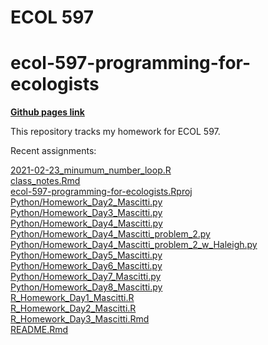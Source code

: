 ECOL 597
================

<!-- README.md is generated from README.Rmd. Please edit that file -->

# ecol-597-programming-for-ecologists

<!-- badges: start -->
<!-- badges: end -->

[**Github pages link**](https://evanmascitti.github.io/ecol-597-programming-for-ecologists/)

This repository tracks my homework for ECOL 597.

Recent assignments:

[2021-02-23\_minumum\_number\_loop.R](./2021-02-23_minumum_number_loop.R)<br>[class\_notes.Rmd](./class_notes.Rmd)<br>[ecol-597-programming-for-ecologists.Rproj](./ecol-597-programming-for-ecologists.Rproj)<br>[Python/Homework\_Day2\_Mascitti.py](./Python/Homework_Day2_Mascitti.py)<br>[Python/Homework\_Day3\_Mascitti.py](./Python/Homework_Day3_Mascitti.py)<br>[Python/Homework\_Day4\_Mascitti.py](./Python/Homework_Day4_Mascitti.py)<br>[Python/Homework\_Day4\_Mascitti\_problem\_2.py](./Python/Homework_Day4_Mascitti_problem_2.py)<br>[Python/Homework\_Day4\_Mascitti\_problem\_2\_w\_Haleigh.py](./Python/Homework_Day4_Mascitti_problem_2_w_Haleigh.py)<br>[Python/Homework\_Day5\_Mascitti.py](./Python/Homework_Day5_Mascitti.py)<br>[Python/Homework\_Day6\_Mascitti.py](./Python/Homework_Day6_Mascitti.py)<br>[Python/Homework\_Day7\_Mascitti.py](./Python/Homework_Day7_Mascitti.py)<br>[Python/Homework\_Day8\_Mascitti.py](./Python/Homework_Day8_Mascitti.py)<br>[R\_Homework\_Day1\_Mascitti.R](./R_Homework_Day1_Mascitti.R)<br>[R\_Homework\_Day2\_Mascitti.R](./R_Homework_Day2_Mascitti.R)<br>[R\_Homework\_Day3\_Mascitti.Rmd](./R_Homework_Day3_Mascitti.Rmd)<br>[README.Rmd](./README.Rmd)
